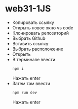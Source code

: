 # web31-1JS

* Копировать ссылку
* Открыть новое окно vs code
* Клонировать репозиторий
* Выбрать Github
* Вставить ссылку
* Выбрать расположение
* Открыть
* В терминале ввести
  ```bash
  npm i
  ```
  Нажать enter
* Затем там ввести
  ```bash
  npm run dev
  ```
  Нажать enter
